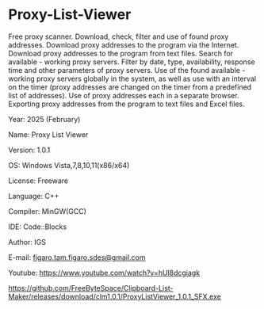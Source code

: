 # Proxy-List-Viewer
Free proxy scanner. Download, check, filter and use of found proxy addresses. Download proxy addresses to the program via the Internet. Download proxy addresses to the program from text files. Search for available - working proxy servers. Filter by date, type, availability, response time and other parameters of proxy servers. Use of the found available - working proxy servers globally in the system, as well as use with an interval on the timer (proxy addresses are changed on the timer from a predefined list of addresses). Use of proxy addresses each in a separate browser. Exporting proxy addresses from the program to text files and Excel files.

Year: 2025 (February)

Name: Proxy List Viewer

Version: 1.0.1

OS: Windows Vista,7,8,10,11(x86/x64)

License: Freeware

Language: C++

Compiler: MinGW(GCC)

IDE: Code::Blocks

Author: IGS

E-mail: figaro.tam.figaro.sdes@gmail.com

Youtube: https://www.youtube.com/watch?v=hUl8dcgiagk

https://github.com/FreeByteSpace/Clipboard-List-Maker/releases/download/clm1.0.1/ProxyListViewer_1.0.1_SFX.exe

